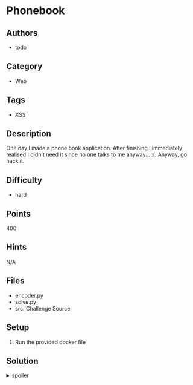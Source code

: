 # Phonebook

## Authors
* todo

## Category
* Web

## Tags
* XSS

## Description
One day I made a phone book application. After finishing I immediately realised I didn't need it
since no one talks to me anyway... :(. Anyway, go hack it.

## Difficulty
* hard

## Points
400

## Hints
N/A

## Files
* encoder.py
* solve.py
* src: Challenge Source

## Setup
1. Run the provided docker file

## Solution
<details>
<summary>spoiler</summary>

### Description
This challenge involves performing XSS, but with a extremely limited character set and file size.

Whilst technically a XSS challenge it is much a exercise in javascript.

#### Discovery
Creating a phone book we notice a global variable `c` which contains `document.cookies` and `n` which calls a notify function. We likely want to get the admin to execute `n(c)`.

#### Restirctions
We notice that we can trivially get XSS by putting `<script>` into the phonebook name selection. However, the number of characters here is limited so we cannot fit a full xss payload. We hence append a `/*` onto the end of the script to comment out everything else on the page.

We also note that every phone number is also XSSable, but the length is extremely limited (7 characters), and we cannot have `A-Za-z` or backticks. We can however have all other symbols

We can freely write javascript as long as we comment out the rest of the line. This leaves us with `*/ppp/*` 3 character payloads.

#### Building payloads
The first restriction we over come is letters. We notice we can build letters from javascript's implicit type casting. For example `''+1/0` will output the string `Infinity`, from here we get access to the letters `finty`. Infact it is possible to build up a large portion of the alphabet using only `Infinity, true, false, and [object Object]`.

From here we can construct the entire alphabet (see `encoder.py`).

#### Eval
Although we can now build payloads we still need to be able to eval them. Luckily javascript can convert strings to functions on the fly. We can do this by accessing the constructor of a constructor, which will be the `Function` type. e.g. `({})[encode('constructor')][encode('constructor')](<payload>)()` will give us executable javascript.

#### Exploit
Chaining all of this together we can then simply encode a payload for `n(c)` and eval it on the admin side. This will get us the flag in our html source code within a few minutes.

### Flag
`ATLASSIAN{1ll_0p3n_a_J1R4_t1CK3T_f0r_it}`
</details>
